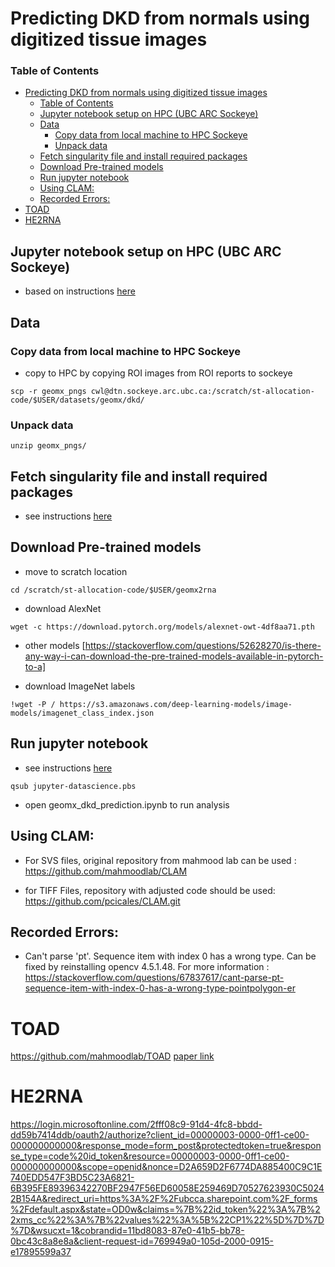 # Predicting DKD from normals using digitized tissue images

### Table of Contents
- [Predicting DKD from normals using digitized tissue images](#predicting-dkd-from-normals-using-digitized-tissue-images)
    - [Table of Contents](#table-of-contents)
  - [Jupyter notebook setup on HPC (UBC ARC Sockeye)](#jupyter-notebook-setup-on-hpc-ubc-arc-sockeye)
  - [Data](#data)
    - [Copy data from local machine to HPC Sockeye](#copy-data-from-local-machine-to-hpc-sockeye)
    - [Unpack data](#unpack-data)
  - [Fetch singularity file and install required packages](#fetch-singularity-file-and-install-required-packages)
  - [Download Pre-trained models](#download-pre-trained-models)
  - [Run jupyter notebook](#run-jupyter-notebook)
  - [Using CLAM:](#using-clam)
  - [Recorded Errors:](#recorded-errors)
- [TOAD](#toad)
- [HE2RNA](#he2rna)

## Jupyter notebook setup on HPC (UBC ARC Sockeye)
- based on instructions [here](https://github.com/CompBio-Lab/geomx2rna/blob/main/README.md)


## Data
### Copy data from local machine to HPC Sockeye
- copy  to HPC by copying ROI images from ROI reports to sockeye

```
scp -r geomx_pngs cwl@dtn.sockeye.arc.ubc.ca:/scratch/st-allocation-code/$USER/datasets/geomx/dkd/
```

### Unpack data
```
unzip geomx_pngs/
```

## Fetch singularity file and install required packages
* see instructions [here](https://github.com/CompBio-Lab/geomx2rna/blob/main/README.md)

## Download Pre-trained models

* move to scratch location

```
cd /scratch/st-allocation-code/$USER/geomx2rna
```

* download AlexNet

```
wget -c https://download.pytorch.org/models/alexnet-owt-4df8aa71.pth
```
* other models [https://stackoverflow.com/questions/52628270/is-there-any-way-i-can-download-the-pre-trained-models-available-in-pytorch-to-a]


* download ImageNet labels
```
!wget -P / https://s3.amazonaws.com/deep-learning-models/image-models/imagenet_class_index.json
```

## Run jupyter notebook
* see instructions [here](https://github.com/CompBio-Lab/geomx2rna/blob/main/README.md)

```
qsub jupyter-datascience.pbs
```

* open geomx_dkd_prediction.ipynb to run analysis

## Using CLAM:  

* For SVS files, original repository from mahmood lab can be used : https://github.com/mahmoodlab/CLAM

* for TIFF Files, repository with adjusted code should be used: https://github.com/pcicales/CLAM.git

## Recorded Errors:
* Can't parse 'pt'. Sequence item with index 0 has a wrong type. Can be fixed by reinstalling opencv 4.5.1.48. For more information : https://stackoverflow.com/questions/67837617/cant-parse-pt-sequence-item-with-index-0-has-a-wrong-type-pointpolygon-er


# TOAD
https://github.com/mahmoodlab/TOAD
[paper link](https://login.microsoftonline.com/2fff08c9-91d4-4fc8-bbdd-dd59b7414ddb/oauth2/authorize?client_id=00000003-0000-0ff1-ce00-000000000000&response_mode=form_post&protectedtoken=true&response_type=code%20id_token&resource=00000003-0000-0ff1-ce00-000000000000&scope=openid&nonce=D2A659D2F6774DA885400C9C1E740EDD547F3BD5C23A6821-6B395FE89396342270BF2947F56ED60058E259469D70527623930C50242B154A&redirect_uri=https%3A%2F%2Fubcca.sharepoint.com%2F_forms%2Fdefault.aspx&state=OD0w&claims=%7B%22id_token%22%3A%7B%22xms_cc%22%3A%7B%22values%22%3A%5B%22CP1%22%5D%7D%7D%7D&wsucxt=1&cobrandid=11bd8083-87e0-41b5-bb78-0bc43c8a8e8a&client-request-id=769949a0-105d-2000-0915-e17895599a37)

# HE2RNA
https://login.microsoftonline.com/2fff08c9-91d4-4fc8-bbdd-dd59b7414ddb/oauth2/authorize?client_id=00000003-0000-0ff1-ce00-000000000000&response_mode=form_post&protectedtoken=true&response_type=code%20id_token&resource=00000003-0000-0ff1-ce00-000000000000&scope=openid&nonce=D2A659D2F6774DA885400C9C1E740EDD547F3BD5C23A6821-6B395FE89396342270BF2947F56ED60058E259469D70527623930C50242B154A&redirect_uri=https%3A%2F%2Fubcca.sharepoint.com%2F_forms%2Fdefault.aspx&state=OD0w&claims=%7B%22id_token%22%3A%7B%22xms_cc%22%3A%7B%22values%22%3A%5B%22CP1%22%5D%7D%7D%7D&wsucxt=1&cobrandid=11bd8083-87e0-41b5-bb78-0bc43c8a8e8a&client-request-id=769949a0-105d-2000-0915-e17895599a37

